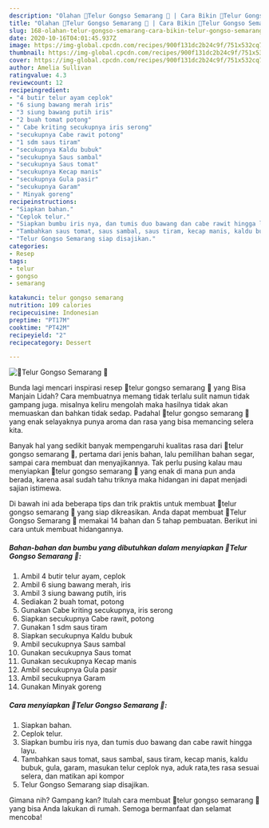```yaml
---
description: "Olahan 🥚Telur Gongso Semarang 🥚 | Cara Bikin 🥚Telur Gongso Semarang 🥚 Yang Bikin Ngiler"
title: "Olahan 🥚Telur Gongso Semarang 🥚 | Cara Bikin 🥚Telur Gongso Semarang 🥚 Yang Bikin Ngiler"
slug: 168-olahan-telur-gongso-semarang-cara-bikin-telur-gongso-semarang-yang-bikin-ngiler
date: 2020-10-16T04:01:45.937Z
image: https://img-global.cpcdn.com/recipes/900f131dc2b24c9f/751x532cq70/🥚telur-gongso-semarang-🥚-foto-resep-utama.jpg
thumbnail: https://img-global.cpcdn.com/recipes/900f131dc2b24c9f/751x532cq70/🥚telur-gongso-semarang-🥚-foto-resep-utama.jpg
cover: https://img-global.cpcdn.com/recipes/900f131dc2b24c9f/751x532cq70/🥚telur-gongso-semarang-🥚-foto-resep-utama.jpg
author: Amelia Sullivan
ratingvalue: 4.3
reviewcount: 12
recipeingredient:
- "4 butir telur ayam ceplok"
- "6 siung bawang merah iris"
- "3 siung bawang putih iris"
- "2 buah tomat potong"
- " Cabe kriting secukupnya iris serong"
- "secukupnya Cabe rawit potong"
- "1 sdm saus tiram"
- "secukupnya Kaldu bubuk"
- "secukupnya Saus sambal"
- "secukupnya Saus tomat"
- "secukupnya Kecap manis"
- "secukupnya Gula pasir"
- "secukupnya Garam"
- " Minyak goreng"
recipeinstructions:
- "Siapkan bahan."
- "Ceplok telur."
- "Siapkan bumbu iris nya, dan tumis duo bawang dan cabe rawit hingga layu."
- "Tambahkan saus tomat, saus sambal, saus tiram, kecap manis, kaldu bubuk, gula, garam, masukan telur ceplok nya, aduk rata,tes rasa sesuai selera, dan matikan api kompor"
- "Telur Gongso Semarang siap disajikan."
categories:
- Resep
tags:
- telur
- gongso
- semarang

katakunci: telur gongso semarang 
nutrition: 109 calories
recipecuisine: Indonesian
preptime: "PT17M"
cooktime: "PT42M"
recipeyield: "2"
recipecategory: Dessert

---
```



![🥚Telur Gongso Semarang 🥚](https://img-global.cpcdn.com/recipes/900f131dc2b24c9f/751x532cq70/🥚telur-gongso-semarang-🥚-foto-resep-utama.jpg)

Bunda lagi mencari inspirasi resep 🥚telur gongso semarang 🥚 yang Bisa Manjain Lidah? Cara membuatnya memang tidak terlalu sulit namun tidak gampang juga. misalnya keliru mengolah maka hasilnya tidak akan memuaskan dan bahkan tidak sedap. Padahal 🥚telur gongso semarang 🥚 yang enak selayaknya punya aroma dan rasa yang bisa memancing selera kita.

Banyak hal yang sedikit banyak mempengaruhi kualitas rasa dari 🥚telur gongso semarang 🥚, pertama dari jenis bahan, lalu pemilihan bahan segar, sampai cara membuat dan menyajikannya. Tak perlu pusing kalau mau menyiapkan 🥚telur gongso semarang 🥚 yang enak di mana pun anda berada, karena asal sudah tahu triknya maka hidangan ini dapat menjadi sajian istimewa.




Di bawah ini ada beberapa tips dan trik praktis untuk membuat 🥚telur gongso semarang 🥚 yang siap dikreasikan. Anda dapat membuat 🥚Telur Gongso Semarang 🥚 memakai 14 bahan dan 5 tahap pembuatan. Berikut ini cara untuk membuat hidangannya.

<!--inarticleads1-->

##### Bahan-bahan dan bumbu yang dibutuhkan dalam menyiapkan 🥚Telur Gongso Semarang 🥚:

1. Ambil 4 butir telur ayam, ceplok
1. Ambil 6 siung bawang merah, iris
1. Ambil 3 siung bawang putih, iris
1. Sediakan 2 buah tomat, potong
1. Gunakan  Cabe kriting secukupnya, iris serong
1. Siapkan secukupnya Cabe rawit, potong
1. Gunakan 1 sdm saus tiram
1. Siapkan secukupnya Kaldu bubuk
1. Ambil secukupnya Saus sambal
1. Gunakan secukupnya Saus tomat
1. Gunakan secukupnya Kecap manis
1. Ambil secukupnya Gula pasir
1. Ambil secukupnya Garam
1. Gunakan  Minyak goreng




<!--inarticleads2-->

##### Cara menyiapkan 🥚Telur Gongso Semarang 🥚:

1. Siapkan bahan.
1. Ceplok telur.
1. Siapkan bumbu iris nya, dan tumis duo bawang dan cabe rawit hingga layu.
1. Tambahkan saus tomat, saus sambal, saus tiram, kecap manis, kaldu bubuk, gula, garam, masukan telur ceplok nya, aduk rata,tes rasa sesuai selera, dan matikan api kompor
1. Telur Gongso Semarang siap disajikan.




Gimana nih? Gampang kan? Itulah cara membuat 🥚telur gongso semarang 🥚 yang bisa Anda lakukan di rumah. Semoga bermanfaat dan selamat mencoba!
